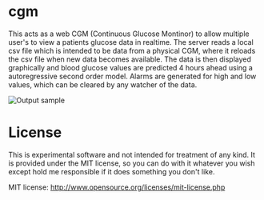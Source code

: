 cgm
===
This acts as a web CGM (Continuous Glucose Montinor) to allow multiple user's to view a patients glucose data in realtime.
The server reads a local csv file which is intended to be data from a physical CGM, where it reloads the csv file when new data
becomes available.  The data is then displayed graphically and blood glucose values are predicted 4 hours ahead using a autoregressive 
second order model.  Alarms are generated for high and low values, which can be cleared by any watcher of the data.

![Output sample](https://raw.github.com/rnpenguin/cgm/master/images/demo.gif)


License
===
This is experimental software and not intended for treatment of any kind. It is provided under the MIT license, so you can do with it whatever you wish except hold me responsible if it does something you don't like.

MIT license: http://www.opensource.org/licenses/mit-license.php
